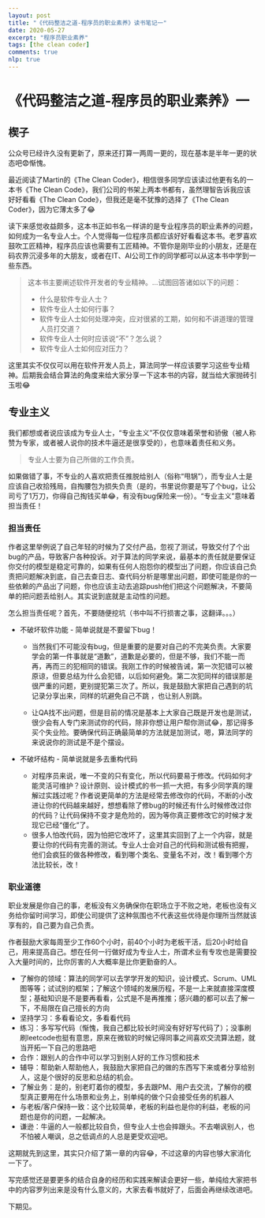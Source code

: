```yaml
---
layout: post
title: "《代码整洁之道-程序员的职业素养》读书笔记一"
date: 2020-05-27
excerpt: "程序员职业素养"
tags: [the clean coder]
comments: true
nlp: true 
---
```


# 《代码整洁之道-程序员的职业素养》一

## 楔子

公众号已经许久没有更新了，原来还打算一两周一更的，现在基本是半年一更的状态吧😨惭愧。

最近阅读了Martin的《The Clean Coder》，相信很多同学应该读过他更有名的一本书《The Clean Code》，我们公司的书架上两本书都有，虽然理智告诉我应该好好看看《The Clean Code》，但我还是毫不犹豫的选择了《The Clean Coder》，因为它薄太多了😂

读下来感觉收益颇多，这本书正如书名一样讲的是专业程序员的职业素养的问题，如何成为一名专业人士。个人觉得每一位程序员都应该好好看看这本书。老罗喜欢鼓吹工匠精神，程序员应该也需要有工匠精神。不管你是刚毕业的小朋友，还是在码农界沉浸多年的大朋友，或者在IT、AI公司工作的同学都可以从这本书中学到一些东西。

> 这本书主要阐述软件开发者的专业精神。...试图回答诸如以下的问题：
>
> - 什么是软件专业人士？
> - 软件专业人士如何行事？
> - 软件专业人士如何处理冲突，应对很紧的工期，如何和不讲道理的管理人员打交道？
> - 软件专业人士何时应该说“不”？怎么说？
> - 软件专业人士如何应对压力？

这里其实不仅仅可以用在软件开发人员上，算法同学一样应该要学习这些专业精神。后期我会结合算法的角度来给大家分享一下这本书的内容，就当给大家抛砖引玉啦😂

## 专业主义

我们都想或者说应该成为专业人士，“专业主义”不仅仅意味着荣誉和骄傲（被人称赞为专家，或者被人说你的技术牛逼还是很享受的），也意味着责任和义务。

> 专业人士要为自己所做的工作负责。

如果做错了事，不专业的人喜欢把责任推脱给别人（俗称“甩锅”），而专业人士是应该自己收拾残局，自掏腰包为损失负责（是的，书里说你要是写了个bug，让公司亏了1万刀，你得自己掏钱买单😂，有没有bug保险来一份）。“专业主义”意味着担当责任！

### 担当责任

作者这里举例说了自己年轻的时候为了交付产品，忽视了测试，导致交付了个出bug的产品，导致客户各种投诉。对于算法的同学来说，最基本的责任就是要保证你交付的模型是稳定可靠的，如果有任何人抱怨你的模型出了问题，你应该自己负责把问题解决到底，自己去查日志、查代码分析是哪里出问题，即使可能是你的一些依赖的产品出了问题，你也应该主动去追踪push他们把这个问题解决，不要简单的把问题丢给别人。其实说到底就是主动性的问题。

怎么担当责任呢？首先，不要随便挖坑（书中叫不行损害之事，这翻译。。。）

- 不破坏软件功能 - 简单说就是不要留下bug！

  - 当然我们不可能没有bug，但是重要的是要对自己的不完美负责。大家要学会的第一件事就是“道歉”，道歉是必要的，但是不够，我们不能一而再，再而三的犯相同的错误。我刚工作的时候被告诫，第一次犯错可以被原谅，但要总结为什么会犯错，以后如何避免。第二次犯同样的错误那是很严重的问题，更别提犯第三次了。所以，我是鼓励大家把自己遇到的坑记录分享出来，同样的坑避免自己不跳 ，也让别人别跳。

  - 让QA找不出问题，但是目前的情况是基本上大家自己既是开发也是测试，很少会有人专门来测试你的代码，除非你想让用户帮你测试😂，那记得多买个失业险。要确保代码正确最简单的方法就是加测试，嗯，算法同学的来说说你的测试是不是个摆设。

- 不破坏结构 - 简单说就是多去重构代码

  - 对程序员来说，唯一不变的只有变化，所以代码要易于修改。代码如何才能灵活可维护？设计原则、设计模式的书一抓一大把，有多少同学真的理解过实践过呢？作者说更简单的方法是经常去修改你的代码，不断的小改进让你的代码越来越好，想想看除了修bug的时候还有什么时候修改过你的代码？让代码保持不变才是危险的，因为等你真正要修改它的时候才发现它已经“僵化”了。
  - 很多人怕改代码，因为怕把它改坏了，这里其实回到了上一个内容，就是要让你的代码有完善的测试。专业人士会对自己的代码和测试极有把握，他们会疯狂的做各种修改，看到哪个类名、变量名不对，改！看到哪个方法比较长，改！

### 职业道德

职业发展是你自己的事，老板没有义务确保你在职场立于不败之地，老板也没有义务给你留时间学习，即使公司提供了这种氛围也不代表这些优待是你理所当然就该享有的，自己要为自己负责。

作者鼓励大家每周至少工作60个小时，前40个小时为老板干活，后20小时给自己，用来提高自己。想在任何一行做好成为专业人士，所谓术业有专攻也是需要投入大量时间的，比你厉害的人大概率是比你更勤奋的人。

- 了解你的领域：算法的同学可以去学学开发的知识，设计模式、Scrum、UML图等等；试试别的框架；了解这个领域的发展历程，不是一上来就直接深度模型；基础知识是不是要再看看，公式是不是再推推；感兴趣的都可以去了解一下，不局限在自己擅长的方向
- 坚持学习：多看看论文，多看看代码
- 练习：多写写代码（惭愧，我自己都比较长时间没有好好写代码了）；没事刷刷leetcode也挺有意思，原来在微软的时候记得同事之间喜欢交流算法题，就当开拓一下自己的思路吧
- 合作：跟别人的合作中可以学习到别人好的工作习惯和技术
- 辅导：帮助新人帮助他人，我鼓励大家把自己的做的东西写下来或者分享给别人，这是个很好的反思和总结的机会。
- 了解业务：是的，别老盯着你的模型，多去跟PM、用户去交流，了解你的模型真正要用在什么场景和业务上，别单纯的做个只会接受任务的机器人
- 与老板/客户保持一致：这个比较简单，老板的利益也是你的利益，老板的问题也是你的问题，一起解决。
- 谦逊：牛逼的人一般都比较自负，但专业人士也会摔跟头。不去嘲讽别人，也不怕被人嘲讽，总之低调点的人总是更受欢迎吧。

这期就先到这里，其实只介绍了第一章的内容😂，不过这章的内容也够大家消化一下了。

写完感觉还是要更多的结合自身的经历和实践来解读会更好一些，单纯给大家把书中的内容罗列出来是没有什么意义的，大家去看书就好了，后面会再继续改进吧。

下期见。


